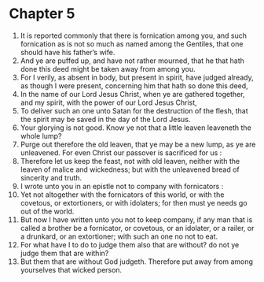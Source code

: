 # Chapter 5

1. It is reported commonly that there is fornication among you, and such fornication as is not so much as named among the Gentiles, that one should have his father’s wife.
2. And ye are puffed up, and have not rather mourned, that he that hath done this deed might be taken away from among you.
3. For I verily, as absent in body, but present in spirit, have judged already, as though I were present, concerning him that hath so done this deed,
4. In the name of our Lord Jesus Christ, when ye are gathered together, and my spirit, with the power of our Lord Jesus Christ,
5. To deliver such an one unto Satan for the destruction of the flesh, that the spirit may be saved in the day of the Lord Jesus.
6. Your glorying is not good. Know ye not that a little leaven leaveneth the whole lump?
7. Purge out therefore the old leaven, that ye may be a new lump, as ye are unleavened. For even Christ our passover is sacrificed for us :
8. Therefore let us keep the feast, not with old leaven, neither with the leaven of malice and wickedness; but with the unleavened bread of sincerity and truth.
9. I wrote unto you in an epistle not to company with fornicators :
10. Yet not altogether with the fornicators of this world, or with the covetous, or extortioners, or with idolaters; for then must ye needs go out of the world.
11. But now I have written unto you not to keep company, if any man that is called a brother be a fornicator, or covetous, or an idolater, or a railer, or a drunkard, or an extortioner; with such an one no not to eat.
12. For what have I to do to judge them also that are without? do not ye judge them that are within?
13. But them that are without God judgeth. Therefore put away from among yourselves that wicked person.

